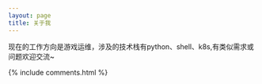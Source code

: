```yaml
---
layout: page
title: 关于我 
---
```


现在的工作方向是游戏运维，涉及的技术栈有python、shell、k8s,有类似需求或问题欢迎交流~


{% include comments.html %}

